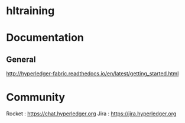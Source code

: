 # hltraining

# Documentation
## General
http://hyperledger-fabric.readthedocs.io/en/latest/getting_started.html

# Community 
Rocket : https://chat.hyperledger.org
Jira : https://jira.hyperledger.org
